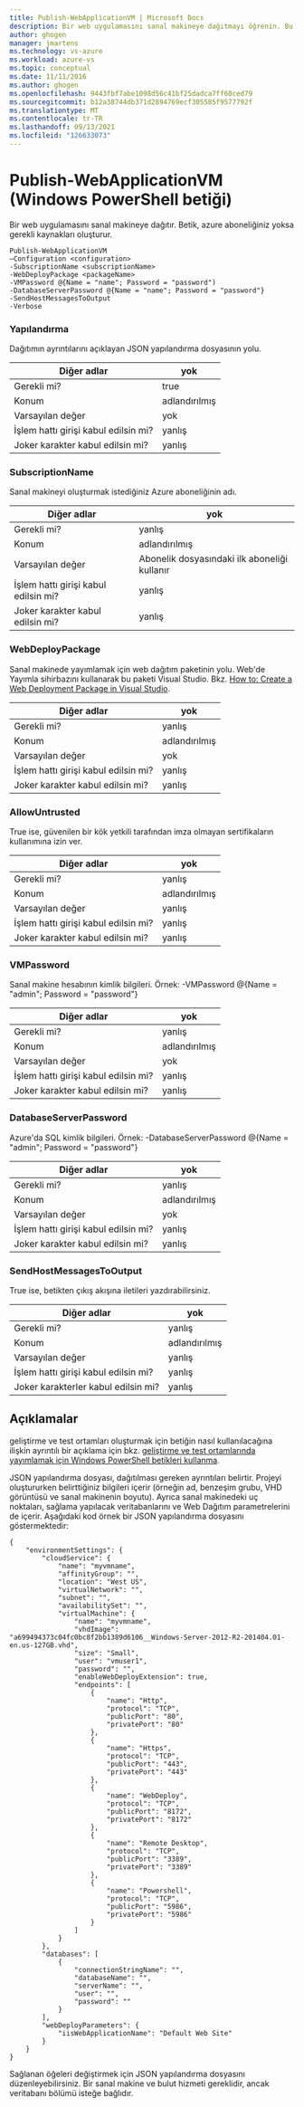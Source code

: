 ```yaml
---
title: Publish-WebApplicationVM | Microsoft Docs
description: Bir web uygulamasını sanal makineye dağıtmayı öğrenin. Bu betik, azure aboneliğiniz yoksa gerekli kaynakları oluşturur.
author: ghogen
manager: jmartens
ms.technology: vs-azure
ms.workload: azure-vs
ms.topic: conceptual
ms.date: 11/11/2016
ms.author: ghogen
ms.openlocfilehash: 9443fbf7abe1098d56c41bf25dadca7ff60ced79
ms.sourcegitcommit: b12a38744db371d2894769ecf305585f9577792f
ms.translationtype: MT
ms.contentlocale: tr-TR
ms.lasthandoff: 09/13/2021
ms.locfileid: "126633073"
---
```

# <a name="publish-webapplicationvm-windows-powershell-script"></a>Publish-WebApplicationVM (Windows PowerShell betiği)
Bir web uygulamasını sanal makineye dağıtır. Betik, azure aboneliğiniz yoksa gerekli kaynakları oluşturur.

```
Publish-WebApplicationVM
–Configuration <configuration>
-SubscriptionName <subscriptionName>
-WebDeployPackage <packageName>
-VMPassword @{Name = "name"; Password = "password")
-DatabaseServerPassword @{Name = "name"; Password = "password"}
-SendHostMessagesToOutput
-Verbose
```

### <a name="configuration"></a>Yapılandırma
Dağıtımın ayrıntılarını açıklayan JSON yapılandırma dosyasının yolu.

| Diğer adlar | yok |
| --- | --- |
| Gerekli mi? |true |
| Konum |adlandırılmış |
| Varsayılan değer |yok |
| İşlem hattı girişi kabul edilsin mi? |yanlış |
| Joker karakter kabul edilsin mi? |yanlış |

### <a name="subscriptionname"></a>SubscriptionName
Sanal makineyi oluşturmak istediğiniz Azure aboneliğinin adı.

| Diğer adlar | yok |
| --- | --- |
| Gerekli mi? |yanlış |
| Konum |adlandırılmış |
| Varsayılan değer |Abonelik dosyasındaki ilk aboneliği kullanır |
| İşlem hattı girişi kabul edilsin mi? |yanlış |
| Joker karakter kabul edilsin mi? |yanlış |

### <a name="webdeploypackage"></a>WebDeployPackage
Sanal makinede yayımlamak için web dağıtım paketinin yolu. Web'de Yayımla sihirbazını kullanarak bu paketi Visual Studio. Bkz. [How to: Create a Web Deployment Package in Visual Studio](/previous-versions/aspnet/dd465323(v=vs.110)).

| Diğer adlar | yok |
| --- | --- |
| Gerekli mi? |yanlış |
| Konum |adlandırılmış |
| Varsayılan değer |yok |
| İşlem hattı girişi kabul edilsin mi? |yanlış |
| Joker karakter kabul edilsin mi? |yanlış |

### <a name="allowuntrusted"></a>AllowUntrusted
True ise, güvenilen bir kök yetkili tarafından imza olmayan sertifikaların kullanımına izin ver.

| Diğer adlar | yok |
| --- | --- |
| Gerekli mi? |yanlış |
| Konum |adlandırılmış |
| Varsayılan değer |yanlış |
| İşlem hattı girişi kabul edilsin mi? |yanlış |
| Joker karakter kabul edilsin mi? |yanlış |

### <a name="vmpassword"></a>VMPassword
Sanal makine hesabının kimlik bilgileri. Örnek: -VMPassword @{Name = "admin"; Password = "password"}

| Diğer adlar | yok |
| --- | --- |
| Gerekli mi? |yanlış |
| Konum |adlandırılmış |
| Varsayılan değer |yok |
| İşlem hattı girişi kabul edilsin mi? |yanlış |
| Joker karakter kabul edilsin mi? |yanlış |

### <a name="databaseserverpassword"></a>DatabaseServerPassword
Azure'da SQL kimlik bilgileri. Örnek: -DatabaseServerPassword @{Name = "admin"; Password = "password"}

| Diğer adlar | yok |
| --- | --- |
| Gerekli mi? |yanlış |
| Konum |adlandırılmış |
| Varsayılan değer |yok |
| İşlem hattı girişi kabul edilsin mi? |yanlış |
| Joker karakter kabul edilsin mi? |yanlış |

### <a name="sendhostmessagestooutput"></a>SendHostMessagesToOutput
True ise, betikten çıkış akışına iletileri yazdırabilirsiniz.

| Diğer adlar | yok |
| --- | --- |
| Gerekli mi? |yanlış |
| Konum |adlandırılmış |
| Varsayılan değer |yanlış |
| İşlem hattı girişi kabul edilsin mi? |yanlış |
| Joker karakterler kabul edilsin mi? |yanlış |

## <a name="remarks"></a>Açıklamalar
geliştirme ve test ortamları oluşturmak için betiğin nasıl kullanılacağına ilişkin ayrıntılı bir açıklama için bkz. [geliştirme ve test ortamlarında yayımlamak için Windows PowerShell betikleri kullanma](vs-azure-tools-publishing-using-powershell-scripts.md).

JSON yapılandırma dosyası, dağıtılması gereken ayrıntıları belirtir. Projeyi oluştururken belirttiğiniz bilgileri içerir (örneğin ad, benzeşim grubu, VHD görüntüsü ve sanal makinenin boyutu). Ayrıca sanal makinedeki uç noktaları, sağlama yapılacak veritabanlarını ve Web Dağıtım parametrelerini de içerir. Aşağıdaki kod örnek bir JSON yapılandırma dosyasını göstermektedir:

```
{
    "environmentSettings": {
        "cloudService": {
            "name": "myvmname",
            "affinityGroup": "",
            "location": "West US",
            "virtualNetwork": "",
            "subnet": "",
            "availabilitySet": "",
            "virtualMachine": {
                "name": "myvmname",
                "vhdImage": "a699494373c04fc0bc8f2bb1389d6106__Windows-Server-2012-R2-201404.01-en.us-127GB.vhd",
                "size": "Small",
                "user": "vmuser1",
                "password": "",
                "enableWebDeployExtension": true,
                "endpoints": [
                    {
                        "name": "Http",
                        "protocol": "TCP",
                        "publicPort": "80",
                        "privatePort": "80"
                    },
                    {
                        "name": "Https",
                        "protocol": "TCP",
                        "publicPort": "443",
                        "privatePort": "443"
                    },
                    {
                        "name": "WebDeploy",
                        "protocol": "TCP",
                        "publicPort": "8172",
                        "privatePort": "8172"
                    },
                    {
                        "name": "Remote Desktop",
                        "protocol": "TCP",
                        "publicPort": "3389",
                        "privatePort": "3389"
                    },
                    {
                        "name": "Powershell",
                        "protocol": "TCP",
                        "publicPort": "5986",
                        "privatePort": "5986"
                    }
                ]
            }
        },
        "databases": [
            {
                "connectionStringName": "",
                "databaseName": "",
                "serverName": "",
                "user": "",
                "password": ""
            }
        ],
        "webDeployParameters": {
            "iisWebApplicationName": "Default Web Site"
        }
    }
}
```

Sağlanan öğeleri değiştirmek için JSON yapılandırma dosyasını düzenleyebilirsiniz. Bir sanal makine ve bulut hizmeti gereklidir, ancak veritabanı bölümü isteğe bağlıdır.